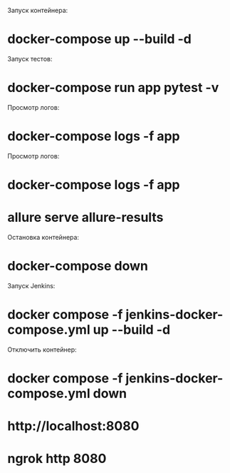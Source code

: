 Запуск контейнера:

# docker-compose up --build -d

Запуск тестов:

# docker-compose run app pytest -v

Просмотр логов:

# docker-compose logs -f app

Просмотр логов:

# docker-compose logs -f app

# allure serve allure-results

Остановка контейнера:

# docker-compose down

Запуск Jenkins:

# docker compose -f jenkins-docker-compose.yml up --build -d

Отключить контейнер:

# docker compose -f jenkins-docker-compose.yml down

# http://localhost:8080


# ngrok http 8080
